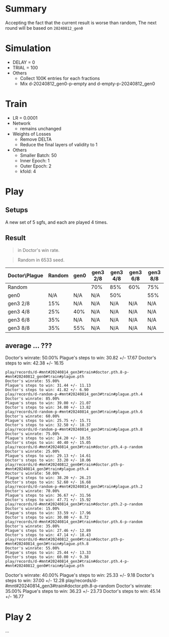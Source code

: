 
# Summary

Accepting the fact that the current result is worse than random,
The next round will be based on `20240812_gen0`

# Simulation

* DELAY = 0
* TRIAL = 100
* Others
  * Collect 100K entries for each fractions
  * Mix d-20240812_gen0-p-empty and d-empty-p-20240812_gen0

# Train

* LR = 0.0001
* Network
  * remains unchanged
* Weights of Losses
  * Remove DELTA
  * Reduce the final layers of validity to 1
* Others
  * Smaller Batch: 50
  * Inner Epoch: 1
  * Outer Epoch: 2
  * kfold: 4

# Play

## Setups

A new set of 5 sgfs, and each are played 4 times.

## Result

> in Doctor's win rate.

> Random in 6533 seed.

| Doctor\Plague | Random | gen0 | gen3 2/8 | gen3 4/8 | gen3 6/8 | gen3 8/8 |
| ------------- | ------ | ---- | -------- | -------- | -------- | -------- | 
| Random        |        |      | 70%      | 85%      | 60%      | 75%      |
| gen0          | N/A    | N/A  | N/A      | 50%      |          | 55%      |
| gen3 2/8      | 15%    | N/A  | N/A      | N/A      | N/A      | N/A      | 
| gen3 4/8      | 25%    | 40%  | N/A      | N/A      | N/A      | N/A      | 
| gen3 6/8      | 35%    | N/A  | N/A      | N/A      | N/A      | N/A      | 
| gen3 8/8      | 35%    | 55%  | N/A      | N/A      | N/A      | N/A      | 

## average ... ???

Doctor's winrate: 50.00%
Plague's steps to win: 30.82 +/- 17.67
Doctor's steps to win: 42.38 +/- 16.15

```
play/records/d-#mnt#20240814_gen3#train#doctor.pth.8-p-#mnt#20240812_gen0#train#plague.pth
Doctor's winrate: 55.00%
Plague's steps to win: 31.44 +/- 11.13
Doctor's steps to win: 41.82 +/- 6.90
play/records/d-random-p-#mnt#20240814_gen3#train#plague.pth.4
Doctor's winrate: 85.00%
Plague's steps to win: 39.00 +/- 21.07
Doctor's steps to win: 34.00 +/- 13.82
play/records/d-random-p-#mnt#20240814_gen3#train#plague.pth.6
Doctor's winrate: 60.00%
Plague's steps to win: 25.75 +/- 15.71
Doctor's steps to win: 32.50 +/- 18.37
play/records/d-random-p-#mnt#20240814_gen3#train#plague.pth.8
Doctor's winrate: 75.00%
Plague's steps to win: 24.20 +/- 10.55
Doctor's steps to win: 40.40 +/- 15.05
play/records/d-#mnt#20240814_gen3#train#doctor.pth.4-p-random
Doctor's winrate: 25.00%
Plague's steps to win: 29.13 +/- 14.61
Doctor's steps to win: 33.20 +/- 10.06
play/records/d-#mnt#20240812_gen0#train#doctor.pth-p-#mnt#20240814_gen3#train#plague.pth.4
Doctor's winrate: 50.00%
Plague's steps to win: 38.20 +/- 26.23
Doctor's steps to win: 52.60 +/- 16.68
play/records/d-random-p-#mnt#20240814_gen3#train#plague.pth.2
Doctor's winrate: 70.00%
Plague's steps to win: 36.67 +/- 31.56
Doctor's steps to win: 47.71 +/- 15.92
play/records/d-#mnt#20240814_gen3#train#doctor.pth.2-p-random
Doctor's winrate: 15.00%
Plague's steps to win: 33.59 +/- 17.96
Doctor's steps to win: 30.00 +/- 8.72
play/records/d-#mnt#20240814_gen3#train#doctor.pth.6-p-random
Doctor's winrate: 35.00%
Plague's steps to win: 27.46 +/- 12.89
Doctor's steps to win: 47.14 +/- 18.43
play/records/d-#mnt#20240812_gen0#train#doctor.pth-p-#mnt#20240814_gen3#train#plague.pth.8
Doctor's winrate: 55.00%
Plague's steps to win: 25.44 +/- 13.33
Doctor's steps to win: 60.00 +/- 9.38
play/records/d-#mnt#20240814_gen3#train#doctor.pth.4-p-#mnt#20240812_gen0#train#plague.pth
```
Doctor's winrate: 40.00%
Plague's steps to win: 25.33 +/- 9.18
Doctor's steps to win: 37.00 +/- 12.28
play/records/d-#mnt#20240814_gen3#train#doctor.pth.8-p-random
Doctor's winrate: 35.00%
Plague's steps to win: 36.23 +/- 23.73
Doctor's steps to win: 45.14 +/- 16.77

# Play 2

...
